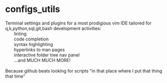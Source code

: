 # configs_utils
Terminal settings and plugins for a most prodigious vim IDE tailored for q,k,python,sql,git,bash development activities:<br>
&emsp;&emsp;linting<br>
&emsp;&emsp;code completion<br>
&emsp;&emsp;syntax highlighting<br>
&emsp;&emsp;hyperlinks to man pages<br>
&emsp;&emsp;interactive folder tree nav panel<br>
&emsp;&emsp;...and MUCH MUCH MORE!<br><br>
Because github beats looking for scripts "in that place where I put that thing that time"
